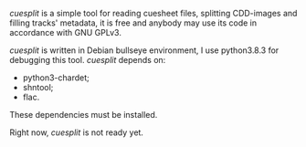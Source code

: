 *cuesplit* is a simple tool for reading cuesheet files, splitting CDD-images
and filling tracks' metadata, it is free and anybody may use its code in
accordance with GNU GPLv3.

*cuesplit* is written in Debian bullseye environment, I use python3.8.3
for debugging this tool. *cuesplit* depends on:

* python3-chardet;
* shntool;
* flac.

These dependencies must be installed.

Right now, *cuesplit* is not ready yet.
